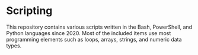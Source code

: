 # Scripting
This repository contains various scripts written in the Bash, PowerShell, and Python languages since 2020.
Most of the included items use most programming elements such as loops, arrays, strings, and numeric data types.
